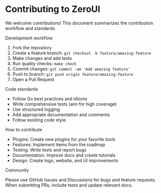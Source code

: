 # Contributing to ZeroUI

We welcome contributions! This document summarizes the contribution workflow and standards.

Development workflow

1. Fork the repository
2. Create a feature branch: `git checkout -b feature/amazing-feature`
3. Make changes and add tests
4. Run quality checks: `make check`
5. Commit changes: `git commit -am 'Add amazing feature'`
6. Push to branch: `git push origin feature/amazing-feature`
7. Open a Pull Request

Code standards

- Follow Go best practices and idioms
- Write comprehensive tests (aim for high coverage)
- Use structured logging
- Add appropriate documentation and comments
- Follow existing code style

How to contribute

- Plugins: Create new plugins for your favorite tools
- Features: Implement items from the roadmap
- Testing: Write tests and report bugs
- Documentation: Improve docs and create tutorials
- Design: Create logo, website, and UI improvements

Community

Please use GitHub Issues and Discussions for bugs and feature requests. When submitting PRs, include tests and update relevant docs.
